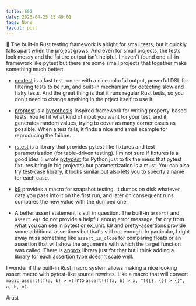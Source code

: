```yaml
---
title: 602
date: 2023-04-25 15:49:01
tags: None
layout: post
---
```


🦀 The built-in Rust testing framework is alright for small tests, but it quickly falls apart when the project grows. And even for small projects, the tests look messy and the failure output isn't helpful. I haven't found one all-in framework like pytest but there are some small projects that together make something much better:

+ [nextest](https://nexte.st/) is a fast test runner with a nice colorful output, powerful DSL for filtering tests to be run, and built-in mechanism for detecting slow and flaky tests. And the great thing is that it runs regular Rust tests, so you don't need to change anything in the prject itself to use it.

+ [proptest](https://github.com/proptest-rs/proptest) is a [hypothesis](https://github.com/HypothesisWorks/hypothesis)-inspired framework for writing property-based tests. You tell it what kind of input you want for your test, and it generates random values, trying to cover as many corner cases as possible. When a test fails, it finds a nice and small example for reproducing the failure.

+ [rstest](https://github.com/la10736/rstest) is a library that provides pytest-like fixtures and test parametrization (for table-driven testing). I'm not sure if fixtures is a good idea (I wrote [pytypest](https://github.com/orsinium/pytypest) for Python just to fix the mess that pytest fixtures bring in big projects) but parametrization is a must. You can also try [test-case](https://github.com/frondeus/test-case) library, it looks similar but also lets you to specify a name for each case. 

+ [k9](https://github.com/aaronabramov/k9) provides a macro for snapshot testing. It dumps on disk whatever data you pass into it on the first run, and later on consequent runs compares the new value with the dumped one.

+ A better assert statement is still in question. The built-in `assert!` and `assert_eq!` do not provide a helpful enoug error message, far cry from what you can see in pytest or ex_unit. k9 and [pretty-assertions](https://github.com/rust-pretty-assertions/rust-pretty-assertions) provide some additional assertions but that's still not enough. In particular, I right away miss something like `assert_is_close` for comparing floats or an assertion that will show the arguments with which the target function was called. There is [approx](https://docs.rs/approx/latest/approx/) library just for that but I think adding a library for each assertion type doesn't scale well.

I wonder if the built-in Rust macro system allows making a nice looking assert macro with pytest-like source rewrites. Like a macro that will convert `magic_assert!(f(a, b) > x)` into `assert!(f(a, b) > x, "f({}, {}) > {}", a, b, x)`.

#rust
